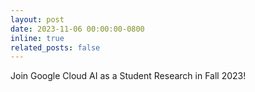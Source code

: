 ```yaml
---
layout: post
date: 2023-11-06 00:00:00-0800
inline: true
related_posts: false
---
```


Join Google Cloud AI as a Student Research in Fall 2023!